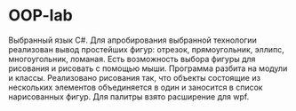 # OOP-lab
Выбранный язык C#.
Для апробирования выбранной технологии реализован вывод простейших фигур: отрезок, прямоугольник, эллипс, многоугольник, ломаная. Есть возможность выбора фигуры для рисования и рисовать с помощью мыши. Программа разбита на модули и классы. Реализовано рисования так, что объекты состоящие из нескольких элементов объединяется в один и заносится в список нарисованных фигур. Для палитры взято расширение для wpf.
